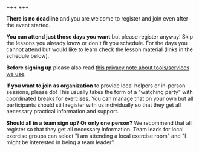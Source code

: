 +++
+++

**There is no deadline** and you are welcome to register and join even after
the event started.

**You can attend just those days you want** but please register anyway! 
Skip the lessons you already know or don't fit you schedule.
For the days you cannot attend but would like to learn check the lesson material (links in the schedule below).

**Before signing up** please also read [this privacy note about tools/services
we use](requirements/#privacy-and-tools-online-services).

**If you want to join as organization** to provide local helpers or in-person
sessions, please do!  This usually takes the form of a "watching party" with
coordinated breaks for exercises.  You can manage that on your own but all
participants should still register with us individually so that they get all
necessary practical information and support.

**Should all in a team sign up? Or only one person?** We recommend that all
register so that they get all necessary information. Team leads for local
exercise groups can select "I am attending a local exercise room" and "I might
be interested in being a team leader".

